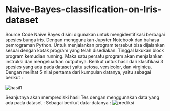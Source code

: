 # Naive-Bayes-classification-on-Iris-dataset
Source Code Naive Bayes disini digunakan untuk mengidentifikasi berbagai spesies bunga iris. Dengan menggunakan Jupyter Notebook dan bahasa pemrograman Python. 
Untuk menjalankan program tersebut bisa dijalankan sesuai dengan kotak program yang telah disediakan. Tinggal lakukan block program kemudian running. Maka satu persatu program akan menjalankan instruksi dan mengeluarkan outputnya.
Berikut untuk hasil dari klasifikasi 3 spesies yang ada pada dataset yaitu setosa, versicolor, dan virginica.
Dengan melihat 5 nilai pertama dari kumpulan datanya, yaitu sebagai berikut : 

![hasil1](https://user-images.githubusercontent.com/44889084/113510669-1b3beb00-9586-11eb-9ae1-b0637ee520b4.PNG)

Seanjutnya akan memprediski hasil Tes dengan menggunakan data yang ada pada dataset :
Sebagai berikut data-datanya :
![prediksi](https://user-images.githubusercontent.com/44889084/113511041-019ba300-9588-11eb-87ac-1d2b17b5fe4b.PNG)




